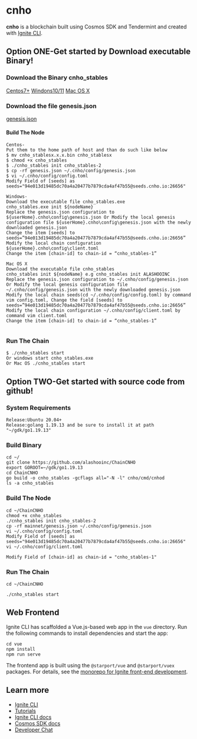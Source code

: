 # cnho
**cnho** is a blockchain built using Cosmos SDK and Tendermint and created with [Ignite CLI](https://ignite.com/cli).

## Option ONE-Get started by Download executable Binary!
### Download the Binary cnho_stables
[Centos7+](https://cnho.io/resource/ChainCNHO/cnho_stables1.0.0.bin)
[Windons10/11](https://cnho.io/resource/ChainCNHO/cnho_stables1.0.0.exe)
[Mac OS X](https://cnho.io/resource/ChainCNHO/cnho_stables1.0.0.mac)

### Download the file genesis.json 
[genesis.json](https://github.com/alashooinc/ChainCNHO/blob/master/mainnet/genesis.json)

#### Build The Node
```
Centos-
Put them to the home path of host and than do such like below
$ mv cnho_stablesx.x.x.bin cnho_stablesx
$ chmod +x cnho_stables
$ ./cnho_stables init cnho_stables-2
$ cp -rf genesis.json ~/.cnho/config/genesis.json
$ vi ~/.cnho/config/config.toml
Modify Field of [seeds] as seeds="94e013d19485dc70a4a20477b7879cda4af47b55@seeds.cnho.io:26656"

Windows-
Download the executable file cnho_stables.exe
cnho_stables.exe init ${nodeName}
Replace the genesis.json configuration to ${userHome}.cnho\config\genesis.json Or Modify the local genesis configuration file ${userHome}.cnho\config\genesis.json with the newly downloaded genesis.json
Change the item [seeds] to seeds=”94e013d19485dc70a4a20477b7879cda4af47b55@seeds.cnho.io:26656”
Modify the local chain configuration ${userHome}.cnho\config\client.toml
Change the item [chain-id] to chain-id = “cnho_stables-1”

Mac OS X
Download the executable file cnho_stables
cnho_stables init ${nodeName} e.g cnho_stables init ALASHOOINC
Replace the genesis.json configuration to ~/.cnho/config/genesis.json Or Modify the local genesis configuration file ~/.cnho/config/genesis.json with the newly downloaded genesis.json
Modify the local chain seeds(cd ~/.cnho/config/config.toml) by command vim config.toml, Change the field [seeds] to seeds=”94e013d19485dc70a4a20477b7879cda4af47b55@seeds.cnho.io:26656”
Modify the local chain configuration ~/.cnho/config/client.toml by command vim client.toml
Change the item [chain-id] to chain-id = “cnho_stables-1”


```
### Run The Chain
```
$ ./cnho_stables start
Or windows start cnho_stables.exe
Or Mac OS ./cnho_stables start
```

## Option TWO-Get started with source code from github!
### System Requirements
```
Release:Ubuntu 20.04+
Release:golang 1.19.13 and be sure to install it at path "~/gdk/go1.19.13"
```
### Build Binary
```
cd ~/
git clone https://github.com/alashooinc/ChainCNHO
export GOROOT=~/gdk/go1.19.13
cd ChainCNHO
go build -o cnho_stables -gcflags all="-N -l" cnho/cmd/cnhod
ls -a cnho_stables
```

### Build The Node 
```
cd ~/ChainCNHO
chmod +x cnho_stables
./cnho_stables init cnho_stables-2
cp -rf mainnet/genesis.json ~/.cnho/config/genesis.json
vi ~/.cnho/config/config.toml
Modify Field of [seeds] as seeds="94e013d19485dc70a4a20477b7879cda4af47b55@seeds.cnho.io:26656"
vi ~/.cnho/config/client.toml

Modify Field of [chain-id] as chain-id = "cnho_stables-1"

```

### Run The Chain
```
cd ~/ChainCNHO

./cnho_stables start

```
## Web Frontend

Ignite CLI has scaffolded a Vue.js-based web app in the `vue` directory. Run the following commands to install dependencies and start the app:

```
cd vue
npm install
npm run serve
```

The frontend app is built using the `@starport/vue` and `@starport/vuex` packages. For details, see the [monorepo for Ignite front-end development](https://github.com/ignite/web).

## Learn more

- [Ignite CLI](https://ignite.com/cli)
- [Tutorials](https://docs.ignite.com/guide)
- [Ignite CLI docs](https://docs.ignite.com)
- [Cosmos SDK docs](https://docs.cosmos.network)
- [Developer Chat](https://discord.gg/ignite)
